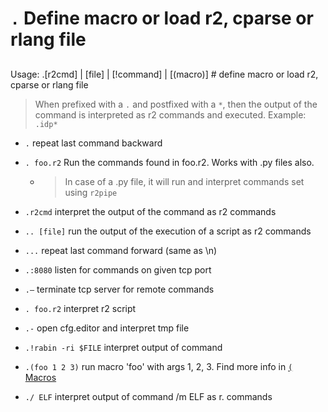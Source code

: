 <!-- TITLE: . -->

#  `.` Define macro or load r2, cparse or rlang file
##
Usage: .[r2cmd] | [file] | [!command] | [(macro)] # define macro or load r2, cparse or rlang file
> When prefixed with a `.` and postfixed with a `*`, then the output of the command is interpreted as r2 commands and executed. Example: `.idp*`
- `.` repeat last command backward
- `. foo.r2` Run the commands found in foo.r2. Works with .py files also. 
	- > In case of a .py file, it will run and interpret commands set using `r2pipe`

- `.r2cmd` interpret the output of the command as r2 commands
- `.. [file]` run the output of the execution of a script as r2 commands
- `...` repeat last command forward (same as \n)
- `.:8080` listen for commands on given tcp port
- `.—` terminate tcp server for remote commands
- `. foo.r2` interpret r2 script
- `.-` open cfg.editor and interpret tmp file
- `.!rabin -ri $FILE` interpret output of command
- `.(foo 1 2 3)` run macro 'foo' with args 1, 2, 3. Find more info in [ `(` Macros](./macros)
- `./ ELF` interpret output of command /m ELF as r. commands

<p hidden>.r2cmd .!rabin</p>